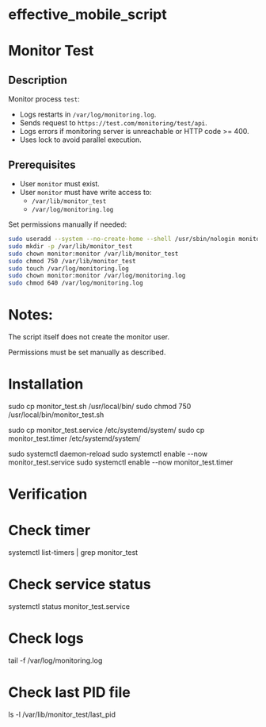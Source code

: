 # effective_mobile_script

# Monitor Test

## Description
Monitor process `test`:

- Logs restarts in `/var/log/monitoring.log`.
- Sends request to `https://test.com/monitoring/test/api`.
- Logs errors if monitoring server is unreachable or HTTP code >= 400.
- Uses lock to avoid parallel execution.

## Prerequisites
- User `monitor` must exist.
- User `monitor` must have write access to:
  - `/var/lib/monitor_test`
  - `/var/log/monitoring.log`

Set permissions manually if needed:

```bash
sudo useradd --system --no-create-home --shell /usr/sbin/nologin monitor
sudo mkdir -p /var/lib/monitor_test
sudo chown monitor:monitor /var/lib/monitor_test
sudo chmod 750 /var/lib/monitor_test
sudo touch /var/log/monitoring.log
sudo chown monitor:monitor /var/log/monitoring.log
sudo chmod 640 /var/log/monitoring.log
``` 



# Notes:

The script itself does not create the monitor user.

Permissions must be set manually as described.


# Installation
sudo cp monitor_test.sh /usr/local/bin/
sudo chmod 750 /usr/local/bin/monitor_test.sh

sudo cp monitor_test.service /etc/systemd/system/
sudo cp monitor_test.timer /etc/systemd/system/

sudo systemctl daemon-reload
sudo systemctl enable --now monitor_test.service
sudo systemctl enable --now monitor_test.timer

# Verification
# Check timer
systemctl list-timers | grep monitor_test

# Check service status
systemctl status monitor_test.service

# Check logs
tail -f /var/log/monitoring.log

# Check last PID file
ls -l /var/lib/monitor_test/last_pid
